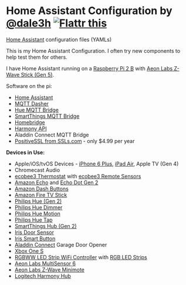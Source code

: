 # Home Assistant Configuration by [@dale3h](https://gitter.im/dale3h) <a href="https://flattr.com/submit/auto?fid=o7dr10&url=https%3A%2F%2Fgithub.com%2Fdale3h%2Fhomeassistant-config" target="_blank"><img src="//button.flattr.com/flattr-badge-large.png" alt="Flattr this" title="Flattr this" border="0"></a>
[Home Assistant](https://home-assistant.io/) configuration files (YAMLs)

This is my Home Assistant Configuration. I often try new components to help test them for others.

I have Home Assistant running on a [Raspberry Pi 2 B](http://amzn.to/2i6mwYR) with [Aeon Labs Z-Wave Stick (Gen 5)](http://amzn.to/2id0EsA).

Software on the pi:
* [Home Assistant](https://home-assistant.io/)
* [MQTT Dasher](https://github.com/stjohnjohnson/mqtt-dasher)
* [Hue MQTT Bridge](https://github.com/dale3h/hue-mqtt-bridge)
* [SmartThings MQTT Bridge](https://github.com/stjohnjohnson/smartthings-mqtt-bridge)
* [Homebridge](https://github.com/nfarina/homebridge)
* [Harmony API](https://github.com/maddox/harmony-api)
* Aladdin Connect MQTT Bridge
* [PositiveSSL from SSLs.com](https://www.ssls.com/ssl-certificates/comodo-positivessl) - only $4.99 per year

**Devices in Use:**
* Apple/iOS/tvOS Devices - [iPhone 6 Plus](http://amzn.to/2id1XId), [iPad Air](http://amzn.to/2iD9dMu), Apple TV (Gen 4)
* Chromecast Audio
* [ecobee3 Thermostat](http://amzn.to/2iD0v0z) with [ecobee3 Remote Sensors](http://amzn.to/2iCZFRw)
* [Amazon Echo](http://amzn.to/2i6mShX) and [Echo Dot Gen 2](http://amzn.to/2hvCexj)
* [Amazon Dash Buttons](http://amzn.to/2i6acYv)
* [Amazon Fire TV Stick](http://amzn.to/2iD9uPx)
* [Philips Hue (Gen 2)](http://amzn.to/2hvyzzK)
* [Philips Hue Dimmer](http://amzn.to/2hs5HH1)
* [Philips Hue Motion](http://amzn.to/2iD7jLX)
* [Philips Hue Tap](http://amzn.to/2i6nlAV)
* [SmartThings Hub (Gen 2)](http://amzn.to/2idb8bA)
* [Iris Door Sensor](http://amzn.to/2i6iqQd)
* [Iris Smart Button](http://amzn.to/2i6nzIh)
* [Aladdin Connect](http://amzn.to/2i6pOv6) Garage Door Opener
* [Xbox One S](http://amzn.to/2igdusB)
* [RGBWW LED Strip WiFi Controller](http://amzn.to/2i6mUqn) with [RGB LED Strips](http://amzn.to/2i68N42)
* [Aeon Labs MultiSensor 6](http://amzn.to/2hMzmrW)
* [Aeon Labs Z-Wave Minimote](http://amzn.to/2igetsU)
* [Logitech Harmony Hub](http://amzn.to/2i6jNPb)
